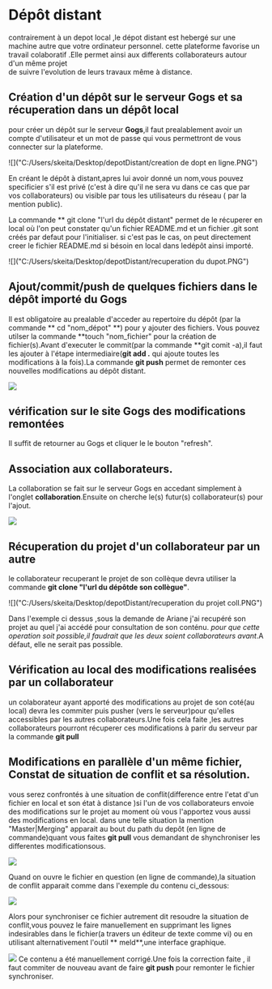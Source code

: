 
# Dépôt distant

contrairement à un depot local ,le dépot distant est hebergé sur une  machine autre que votre ordinateur personnel.
cette plateforme favorise un travail colaboratif .Elle permet ainsi aux differents collaborateurs autour d'un même projet  
de suivre l'evolution  de leurs travaux même à distance.

## Création d'un dépôt sur le serveur Gogs et sa récuperation  dans un dépôt local

pour créer un dépôt sur le serveur **Gogs**,il faut prealablement  avoir un compte d'utilisateur et un mot de passe qui vous 
permettront de vous connecter sur la plateforme.

![]("C:/Users/skeita/Desktop/depotDistant/creation de dopt en ligne.PNG")

En créant le dépôt à distant,apres lui avoir donné un nom,vous pouvez specificier s'il est privé 
(c'est à dire qu'il ne sera vu dans ce cas que par vos collaborateurs) ou visible par tous les utilisateurs du réseau
( par la mention public).

La commande ** git clone "l'url du dépôt distant" permet de le récuperer en local où l'on peut constater qu'un fichier README.md 
et un fichier .git sont créés par defaut pour l'initialiser. si c'est pas le cas, on peut directement creer le fichier README.md
si bésoin en local dans ledépôt ainsi importé.


![]("C:/Users/skeita/Desktop/depotDistant/recuperation du dupot.PNG")

## Ajout/commit/push de quelques fichiers dans le dépôt importé du Gogs

Il est obligatoire au prealable d'acceder au repertoire du dépôt (par la commande ** cd "nom_dépot" **) pour y ajouter des fichiers.
Vous pouvez utilser la  commande **touch "nom_fichier" pour la création de fichier(s).Avant d'executer le commit(par la commande **git comit -a),il faut les ajouter à 
l'étape intermediaire(**git add .** qui ajoute toutes les modifications à la fois).La commande **git push** permet de remonter ces nouvelles modifications au dépôt distant.

![]("C:/Users/skeita/Desktop/depotDistant/ajout_commit_push.PNG")


## vérification sur le site Gogs  des  modifications remontées

Il suffit de retourner au  Gogs et cliquer le le bouton "refresh".


## Association aux collaborateurs.

La collaboration se fait sur le serveur Gogs en accedant simplement à l'onglet **collaboration**.Ensuite on cherche le(s) 
futur(s) collaborateur(s) pour l'ajout.

![]("C:/Users/skeita/Desktop/depotDistant/ajoutCollaborateur.PNG")

## Récuperation du projet d'un collaborateur par un autre

le collaborateur recuperant le projet de son collèque  devra utiliser la commande **git clone "l'url du dépôtde son collègue"**.


![]("C:/Users/skeita/Desktop/depotDistant/recuperation du projet coll.PNG")

Dans l'exemple ci dessus ,sous  la demande de Ariane j'ai recupéré son projet au quel j'ai accédé pour consultation de son conténu.
*pour que cette operation soit possible,il faudrait que les deux soient collaborateurs avant*.A défaut, elle ne serait pas possible.


## Vérification  au local des  modifications realisées  par un collaborateur 

un colaborateur ayant apporté des modifications au projet de son coté(au local) devra les commiter puis pusher (vers le serveur)pour qu'elles accessibles par les
autres collaborateurs.Une fois cela faite ,les autres collaborateurs pourront récuperer ces modifications à parir du serveur par la commande **git pull**


## Modifications en parallèle d'un même fichier, Constat de situation de conflit et sa résolution.

vous serez confrontés à une situation de conflit(difference entre l'etat d'un fichier en local et son état à distance )si l'un de vos collaborateurs envoie des modifications sur le projet au moment où vous l'apportez vous aussi des modifications en local. dans une telle situation la mention "Master|Merging" apparait au bout du path du depôt (en ligne de commande)quant vous faites **git pull** vous demandant  de shynchroniser les differentes modificationsous. 


![]("C:/Users/skeita/Desktop/depotDistant/merging.PNG")


Quand on ouvre le fichier en question (en ligne de commande),la situation de conflit apparait comme dans l'exemple du contenu ci_dessous:

![]("C:/Users/skeita/Desktop/depotDistant/conflitt.PNG")

 Alors pour synchroniser ce fichier autrement dit  resoudre la situation de conflit,vous pouvez le faire manuellement en supprimant les lignes
indesirables dans le fichier(a travers un éditeur de texte  comme vi)  ou en utilisant  alternativement l'outil ** meld**,une interface graphique.


![]("C:/Users/skeita/Desktop/depotDistant/resolution...........PNG")
Ce contenu a été manuellement corrigé.Une fois la correction faite , il faut commiter de nouveau avant de faire **git push** pour remonter le fichier synchroniser.

